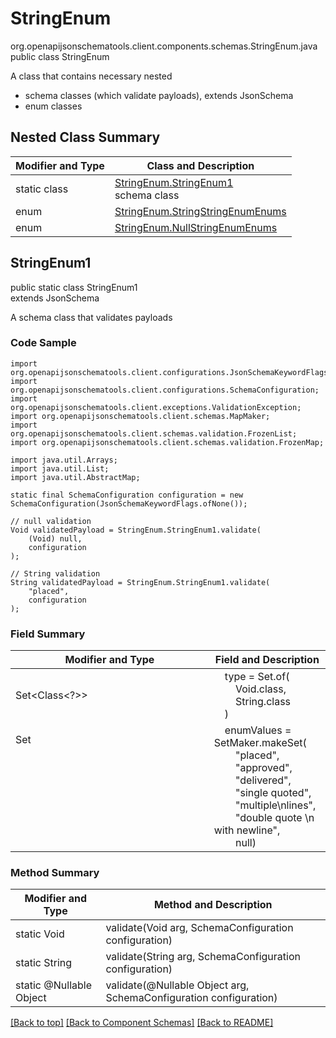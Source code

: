 # StringEnum
org.openapijsonschematools.client.components.schemas.StringEnum.java
public class StringEnum

A class that contains necessary nested
- schema classes (which validate payloads), extends JsonSchema
- enum classes

## Nested Class Summary
| Modifier and Type | Class and Description |
| ----------------- | ---------------------- |
| static class | [StringEnum.StringEnum1](#stringenum1)<br> schema class |
| enum | [StringEnum.StringStringEnumEnums]() |
| enum | [StringEnum.NullStringEnumEnums]() |

## StringEnum1
public static class StringEnum1<br>
extends JsonSchema

A schema class that validates payloads

### Code Sample
```
import org.openapijsonschematools.client.configurations.JsonSchemaKeywordFlags;
import org.openapijsonschematools.client.configurations.SchemaConfiguration;
import org.openapijsonschematools.client.exceptions.ValidationException;
import org.openapijsonschematools.client.schemas.MapMaker;
import org.openapijsonschematools.client.schemas.validation.FrozenList;
import org.openapijsonschematools.client.schemas.validation.FrozenMap;

import java.util.Arrays;
import java.util.List;
import java.util.AbstractMap;

static final SchemaConfiguration configuration = new SchemaConfiguration(JsonSchemaKeywordFlags.ofNone());

// null validation
Void validatedPayload = StringEnum.StringEnum1.validate(
    (Void) null,
    configuration
);

// String validation
String validatedPayload = StringEnum.StringEnum1.validate(
    "placed",
    configuration
);
```

### Field Summary
| Modifier and Type | Field and Description |
| ----------------- | ---------------------- |
| Set<Class<?>> | &nbsp;&nbsp;&nbsp;&nbsp;type = Set.of(<br/>&nbsp;&nbsp;&nbsp;&nbsp;&nbsp;&nbsp;&nbsp;&nbsp;Void.class,<br/>&nbsp;&nbsp;&nbsp;&nbsp;&nbsp;&nbsp;&nbsp;&nbsp;String.class<br/>&nbsp;&nbsp;&nbsp;&nbsp;)<br/> |
| Set<Object> | &nbsp;&nbsp;&nbsp;&nbsp;enumValues = SetMaker.makeSet(<br>&nbsp;&nbsp;&nbsp;&nbsp;&nbsp;&nbsp;&nbsp;&nbsp;"placed",<br>&nbsp;&nbsp;&nbsp;&nbsp;&nbsp;&nbsp;&nbsp;&nbsp;"approved",<br>&nbsp;&nbsp;&nbsp;&nbsp;&nbsp;&nbsp;&nbsp;&nbsp;"delivered",<br>&nbsp;&nbsp;&nbsp;&nbsp;&nbsp;&nbsp;&nbsp;&nbsp;"single quoted",<br>&nbsp;&nbsp;&nbsp;&nbsp;&nbsp;&nbsp;&nbsp;&nbsp;"multiple\nlines",<br>&nbsp;&nbsp;&nbsp;&nbsp;&nbsp;&nbsp;&nbsp;&nbsp;"double quote \n with newline",<br>&nbsp;&nbsp;&nbsp;&nbsp;&nbsp;&nbsp;&nbsp;&nbsp;null)<br> |

### Method Summary
| Modifier and Type | Method and Description |
| ----------------- | ---------------------- |
| static Void | validate(Void arg, SchemaConfiguration configuration) |
| static String | validate(String arg, SchemaConfiguration configuration) |
| static @Nullable Object | validate(@Nullable Object arg, SchemaConfiguration configuration) |
[[Back to top]](#top) [[Back to Component Schemas]](../../../README.md#Component-Schemas) [[Back to README]](../../../README.md)
